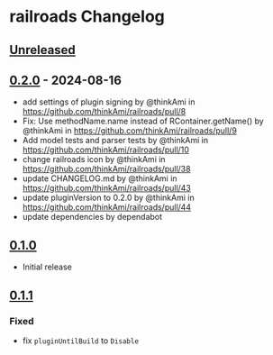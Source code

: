 <!-- Keep a Changelog guide -> https://keepachangelog.com -->

# railroads Changelog

## [Unreleased]

## [0.2.0] - 2024-08-16

- add settings of plugin signing by @thinkAmi in https://github.com/thinkAmi/railroads/pull/8
- Fix: Use methodName.name instead of RContainer.getName() by @thinkAmi in https://github.com/thinkAmi/railroads/pull/9
- Add model tests and parser tests by @thinkAmi in https://github.com/thinkAmi/railroads/pull/10
- change railroads icon by @thinkAmi in https://github.com/thinkAmi/railroads/pull/38
- update CHANGELOG.md by @thinkAmi in https://github.com/thinkAmi/railroads/pull/43
- update pluginVersion to 0.2.0 by @thinkAmi in https://github.com/thinkAmi/railroads/pull/44
- update dependencies by dependabot

## [0.1.0]

- Initial release

## [0.1.1]

### Fixed

- fix `pluginUntilBuild` to `Disable`

[Unreleased]: https://github.com/thinkAmi/railroads/compare/v0.2.0...HEAD
[0.2.0]: https://github.com/thinkAmi/railroads/compare/v0.1.0...v0.2.0
[0.1.1]: https://github.com/thinkAmi/railroads/commits/v0.1.1
[0.1.0]: https://github.com/thinkAmi/railroads/compare/v0.1.1...v0.1.0
